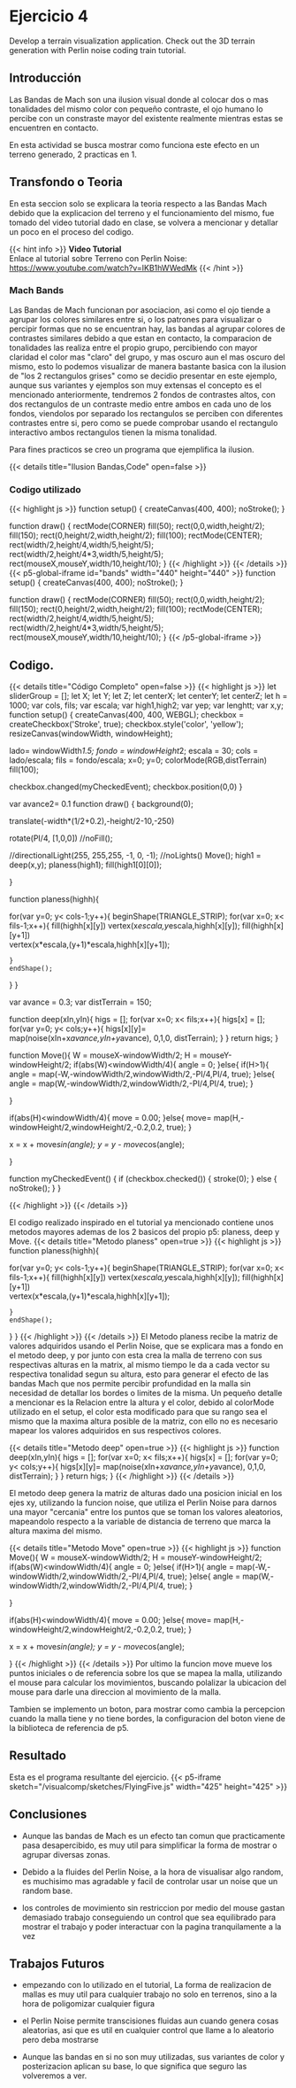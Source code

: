 # Ejercicio 4

Develop a terrain visualization application. Check out the 3D terrain generation with Perlin noise coding train tutorial.

## Introducción

Las Bandas de Mach son una ilusion visual donde al colocar dos o mas tonalidades del mismo color con pequeño contraste, el ojo humano lo percibe con un constraste mayor del existente realmente mientras estas se encuentren en contacto.

En esta actividad se busca mostrar como funciona este efecto en un terreno generado, 2 practicas en 1.
## Transfondo o Teoria

En esta seccion solo se explicara la teoria respecto a las Bandas Mach debido que la explicacion del terreno y el funcionamiento del mismo, fue tomado del video tutorial dado en clase, se volvera a mencionar y detallar un poco en el proceso del codigo.

{{< hint info >}}
**Video Tutorial**  
Enlace al tutorial sobre Terreno con Perlin Noise: https://www.youtube.com/watch?v=IKB1hWWedMk
{{< /hint >}}

### Mach Bands
Las Bandas de Mach funcionan por asociacion, asi como el ojo tiende a agrupar los colores similares entre si, o los patrones para visualizar o percipir formas que no se encuentran hay, las bandas al agrupar colores de contrastes similares debido a que estan en contacto, la comparacion de tonalidades las realiza entre el propio grupo, percibiendo con mayor claridad el color mas "claro" del grupo, y mas oscuro aun el mas oscuro del mismo, esto lo podemos visualizar de manera bastante basica con la ilusion de "los 2 rectangulos grises" como se decidio presentar en este ejemplo, aunque sus variantes y ejemplos son muy extensas el concepto es el mencionado anteriormente, tendremos 2 fondos de contrastes altos, con dos rectangulos de un contraste medio entre ambos en cada uno de los fondos, viendolos por separado los rectangulos se perciben con diferentes contrastes entre si, pero como se puede comprobar usando el rectangulo interactivo ambos rectangulos tienen la misma tonalidad.

Para fines practicos se creo un programa que ejemplifica la ilusion.

{{< details title="Ilusion Bandas,Code" open=false >}}
### Codigo utilizado
{{< highlight js >}}
 function setup() {
    createCanvas(400, 400);
    noStroke();
  } 

  function draw() {
  rectMode(CORNER)
  fill(50);
  rect(0,0,width,height/2);
  fill(150);
  rect(0,height/2,width,height/2);
  fill(100);
  rectMode(CENTER);
  rect(width/2,height/4,width/5,height/5);
  rect(width/2,height/4*3,width/5,height/5);
  rect(mouseX,mouseY,width/10,height/10);
  }
{{< /highlight >}}
{{< /details >}}
{{< p5-global-iframe id="bands" width="440" height="440" >}}
  function setup() {
    createCanvas(400, 400);
    noStroke();
  } 

  function draw() {
  rectMode(CORNER)
  fill(50);
  rect(0,0,width,height/2);
  fill(150);
  rect(0,height/2,width,height/2);
  fill(100);
  rectMode(CENTER);
  rect(width/2,height/4,width/5,height/5);
  rect(width/2,height/4*3,width/5,height/5);
  rect(mouseX,mouseY,width/10,height/10);
  }
{{< /p5-global-iframe >}}

## Codigo.

{{< details title="Código Completo" open=false >}}
{{< highlight js >}}
let sliderGroup = [];
let X;
let Y;
let Z;
let centerX;
let centerY;
let centerZ;
let h = 1000;
var cols, fils;
var escala;
var high1,high2;
var yep;
var lenghtt;
var x,y;
function setup() {
  createCanvas(400, 400, WEBGL);
  checkbox = createCheckbox('Stroke', true);
  checkbox.style('color', 'yellow');
  resizeCanvas(windowWidth, windowHeight);
  
  
  lado= windowWidth*1.5;
  fondo = windowHeight*2;
  escala = 30;
  cols = lado/escala;
  fils = fondo/escala;
  x=0;
  y=0;
  colorMode(RGB,distTerrain)
  fill(100);
  
  checkbox.changed(myCheckedEvent);
  checkbox.position(0,0)
}

var avance2= 0.1
function draw() {
  background(0);
  
  translate(-width*(1/2+0.2),-height/2-10,-250)
  
  rotate(PI/4, [1,0,0])
  //noFill();
  
  //directionalLight(255, 255,255, -1, 0, -1);
  //noLights()
  Move();
  high1 = deep(x,y);
  planess(high1);
  fill(high1[0][0]);
  
}


function planess(highh){
  
  for(var y=0; y< cols-1;y++){
    beginShape(TRIANGLE_STRIP);
    for(var x=0; x< fils-1;x++){
      fill(highh[x][y])
      vertex(x*escala,y*escala,highh[x][y]);
      fill(highh[x][y+1])    
      vertex(x*escala,(y+1)*escala,highh[x][y+1]);


      
    }
    endShape();
  }
}

var avance = 0.3;
var distTerrain = 150;

function deep(xIn,yIn){
  higs = [];
  for(var x=0; x< fils;x++){
    higs[x] = [];
    for(var y=0; y< cols;y++){
      higs[x][y]= map(noise(xIn+x*avance,yIn+y*avance), 0,1,0, distTerrain);
    }
  }
  return higs;
}


function Move(){
  W = mouseX-windowWidth/2;
  H = mouseY-windowHeight/2; 
  if(abs(W)<windowWidth/4){
    angle = 0;
  }else{
    if(H>1){
      angle = map(-W,-windowWidth/2,windowWidth/2,-PI/4,PI/4, true);
    }else{
      angle = map(W,-windowWidth/2,windowWidth/2,-PI/4,PI/4, true);
    }
    
  }
  
  
  if(abs(H)<windowWidth/4){
    move = 0.00;
  }else{
    move= map(H,-windowHeight/2,windowHeight/2,-0.2,0.2, true);
  }
  
  
  
  x = x + move*sin(angle);
  y = y - move*cos(angle);
  
}

function myCheckedEvent() {
  if (checkbox.checked()) {
    stroke(0);
  } else {
    noStroke();
  }
}

{{< /highlight >}}
{{< /details >}}

El codigo realizado inspirado en el tutorial ya mencionado contiene unos metodos mayores ademas de los 2 basicos del propio p5: planess, deep y Move.
{{< details title="Metodo planess" open=true >}}
{{< highlight js >}}
function planess(highh){
  
  for(var y=0; y< cols-1;y++){
    beginShape(TRIANGLE_STRIP);
    for(var x=0; x< fils-1;x++){
      fill(highh[x][y])
      vertex(x*escala,y*escala,highh[x][y]);
      fill(highh[x][y+1])    
      vertex(x*escala,(y+1)*escala,highh[x][y+1]);


      
    }
    endShape();
  }
}
{{< /highlight >}}
{{< /details >}}
El Metodo planess recibe la matriz de valores adquiridos usando el Perlin Noise, que se explicara mas a fondo en el metodo deep, y por junto con esta  crea la malla de terreno con sus respectivas alturas en la matrix, al mismo tiempo le da a cada vector su respectiva tonalidad segun su altura, esto para generar el efecto de las bandas Mach que nos permite percibir profundidad en la malla sin necesidad de detallar los bordes o limites de la misma. 
Un pequeño detalle a mencionar es la Relacion entre la altura y el color, debido al colorMode utilizado en el setup, el color esta modificado para que su rango sea el mismo que la maxima altura posible de la matriz, con ello no es necesario mapear los valores adquiridos en sus respectivos colores.

{{< details title="Metodo deep" open=true >}}
{{< highlight js >}}
function deep(xIn,yIn){
  higs = [];
  for(var x=0; x< fils;x++){
    higs[x] = [];
    for(var y=0; y< cols;y++){
      higs[x][y]= map(noise(xIn+x*avance,yIn+y*avance), 0,1,0, distTerrain);
    }
  }
  return higs;
}
{{< /highlight >}}
{{< /details >}}

El metodo deep genera la matriz de alturas dado una posicion inicial en los ejes xy, utilizando la funcion noise, que utiliza el Perlin Noise para darnos una mayor "cercania" entre los puntos que se toman los valores aleatorios, mapeandolo respecto a la variable de distancia de terreno que marca la altura maxima del mismo.

{{< details title="Metodo Move" open=true >}}
{{< highlight js >}}
function Move(){
  W = mouseX-windowWidth/2;
  H = mouseY-windowHeight/2; 
  if(abs(W)<windowWidth/4){
    angle = 0;
  }else{
    if(H>1){
      angle = map(-W,-windowWidth/2,windowWidth/2,-PI/4,PI/4, true);
    }else{
      angle = map(W,-windowWidth/2,windowWidth/2,-PI/4,PI/4, true);
    }
    
  }
  
  
  if(abs(H)<windowWidth/4){
    move = 0.00;
  }else{
    move= map(H,-windowHeight/2,windowHeight/2,-0.2,0.2, true);
  }
  
  
  
  x = x + move*sin(angle);
  y = y - move*cos(angle);
  
}
{{< /highlight >}}
{{< /details >}}
Por ultimo la funcion move mueve los puntos iniciales o de referencia sobre los que se mapea la malla, utilizando el mouse para calcular los movimientos, buscando polalizar la ubicacion del mouse para darle una direccion al movimiento de la malla.

Tambien se implemento un boton, para mostrar como cambia la percepcion cuando la malla tiene y no tiene bordes, la configuracion del boton viene de la biblioteca de referencia de p5.

## Resultado
Esta es el programa resultante del ejercicio.
{{< p5-iframe sketch="/visualcomp/sketches/FlyingFive.js" width="425" height="425" >}}

## Conclusiones

- Aunque las bandas de Mach es un efecto tan comun que practicamente pasa desapercibido, es muy util para simplificar la forma de mostrar o agrupar diversas zonas.

- Debido a la fluides del Perlin Noise, a la hora de visualisar algo random, es muchisimo mas agradable y facil de controlar usar un noise que un random base.

- los controles de movimiento sin restriccion por medio del mouse gastan demasiado trabajo conseguiendo un control que sea equilibrado para mostrar el trabajo y poder interactuar con la pagina tranquilamente a la vez

## Trabajos Futuros

- empezando con lo utilizado en el tutorial, La forma de realizacion de mallas es muy util para cualquier trabajo no solo en terrenos, sino a la hora de poligomizar cualquier figura

- el Perlin Noise permite transcisiones fluidas aun cuando genera cosas aleatorias, asi que es util en cualquier control que llame a lo aleatorio pero deba mostrarse

- Aunque las bandas en si no son muy utilizadas, sus variantes de color y posterizacion aplican su base, lo que significa que seguro las volveremos a ver.
